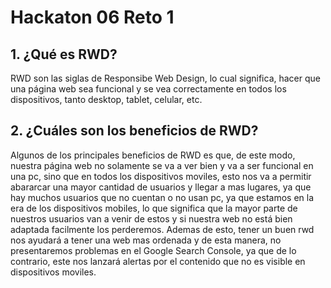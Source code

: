 # Hackaton 06 Reto 1

## 1. ¿Qué es RWD?

RWD son las siglas de Responsibe Web Design, lo cual significa, hacer que una página web sea funcional y se vea correctamente en todos los dispositivos, tanto desktop, tablet, celular, etc.

## 2. ¿Cuáles son los beneficios de RWD?

Algunos de los principales beneficios de RWD es que, de este modo, nuestra página web no solamente se va a ver bien y va a ser funcional en una pc, sino que en todos los dispositivos moviles, esto nos va a permitir abararcar una mayor cantidad de usuarios y llegar a mas lugares, ya que hay muchos usuarios que no cuentan o no usan pc, ya que estamos en la era de los dispositivos mobiles, lo que significa que la mayor parte de nuestros usuarios van a venir de estos y si nuestra web no está bien adaptada facilmente los perderemos. Ademas de esto, tener un buen rwd nos ayudará a tener una web mas ordenada y de esta manera, no presentaremos problemas en el Google Search Console, ya que de lo contrario, este nos lanzará alertas por el contenido que no es visible en dispositivos moviles.